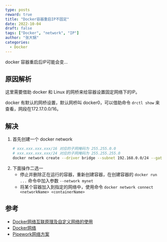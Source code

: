 ```yaml
---
type: posts
reward: true
title: "Docker容器重启IP不固定"
date: 2022-10-04
draft: false
tags: ["Docker", "network", "IP"]
author: "张大锅"
categories:
  - Docker
---
```


docker 容器重启后IP可能会变...

<!--more-->

## 原因解析

这里需要借助 docker 和 Linux 的网桥来给容器设置固定网络下的IP。

docker 有默认的网桥设置，默认网桥叫 docker0，可以借助命令 `drctl show` 来查看，网段在172.17.0.0/16。

## 解决

1. 首先创建一个 docker network
	``` sh
	# xxx.xxx.xxx.xxx/16 对应的子网掩码为 255.255.0.0
	# xxx.xxx.xxx.xxx/24 对应的子网掩码为 255.255.255.0
	docker network create --driver bridge --subnet 192.168.0.0/24 --gateway 192.168.0.1 mynet
	```
2. 下面操作二选一
    + 停止并删除正在运行的容器，重新创建容器，在创建容器的 `docker run ...` 命令中加入参数 `--network mynet`
    + 将某个容器加入到指定的网络中，使用命令 `docker network connect <networkName> <containerName>`

## 参考

- [Docker网络互联原理及自定义网络的使用](https://www.jianshu.com/p/d4bb218ec465)
- [Docker网络](https://www.cnblogs.com/niujifei/p/16750149.html)
- [Pipework网络方案](https://blog.csdn.net/u013355826/article/details/97399078)
